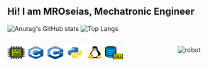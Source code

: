 ## Hi! I am MROseias, Mechatronic Engineer

![Anurag's GitHub stats](https://github-readme-stats.vercel.app/api?username=MROseias&theme=dark&show_icons=true)
![Top Langs](https://github-readme-stats.vercel.app/api/top-langs/?username=MROseias&layout=compact&bg_color=151515&text_color=ffffff&title_color=ffffff)

<div style="display: inline_block"><br>
  <img align="center" alt="meu-icone2" height="30" width="40" src="./embbeded_icon.png">
  <img align="center" alt="C" height="30" width="40" src="https://raw.githubusercontent.com/devicons/devicon/master/icons/c/c-original.svg">
  <img align="center" alt="C++" height="30" width="40" src="https://raw.githubusercontent.com/devicons/devicon/master/icons/cplusplus/cplusplus-original.svg">
  <img align="center" alt="Python" height="30" width="40" src="https://raw.githubusercontent.com/devicons/devicon/master/icons/python/python-original.svg">
  <img align="center" alt="Linux" height="30" width="40" src="https://raw.githubusercontent.com/devicons/devicon/master/icons/linux/linux-original.svg">
  <img align="center" alt="meu-icone" height="30" width="40" src="./sql_icon.png">
  <img align="right" alt="robot" height="120" width="120" src="https://media1.tenor.com/m/fRw-3JZwfTwAAAAC/cryptoflash-crypto.gif">
  
</div>

